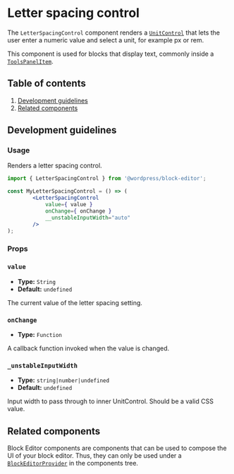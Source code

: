 # Letter spacing control

The `LetterSpacingControl` component renders a [`UnitControl`](https://github.com/WordPress/gutenberg/blob/trunk/packages/block-editor/src/components/unit-control/README.md) that lets the user enter a numeric value and select a unit, for example px or rem.

This component is used for blocks that display text, commonly inside a 
[`ToolsPanelItem`](https://github.com/WordPress/gutenberg/blob/trunk/packages/components/src/tools-panel/tools-panel-item/README.md).

## Table of contents

1. [Development guidelines](#development-guidelines)
2. [Related components](#related-components)

## Development guidelines

### Usage

Renders a letter spacing control.

```jsx
import { LetterSpacingControl } from '@wordpress/block-editor';

const MyLetterSpacingControl = () => (
		<LetterSpacingControl
			value={ value }
			onChange={ onChange }
			__unstableInputWidth="auto"
		/>
);
```

### Props

### `value`

-   **Type:** `String`
-   **Default:** `undefined`

The current value of the letter spacing setting.

### `onChange`

-   **Type:** `Function`

A callback function invoked when the value is changed.

### `_unstableInputWidth`

-   **Type:** `string|number|undefined`
-   **Default:** `undefined`

Input width to pass through to inner UnitControl. Should be a valid CSS value.

## Related components

Block Editor components are components that can be used to compose the UI of your block editor. Thus, they can only be used under a [`BlockEditorProvider`](https://github.com/WordPress/gutenberg/blob/HEAD/packages/block-editor/src/components/provider/README.md) in the components tree.
